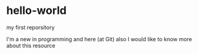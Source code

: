 # hello-world
my first reporsitory

I'm a new in programming and here (at Git) also
I would like to know more about this resource
